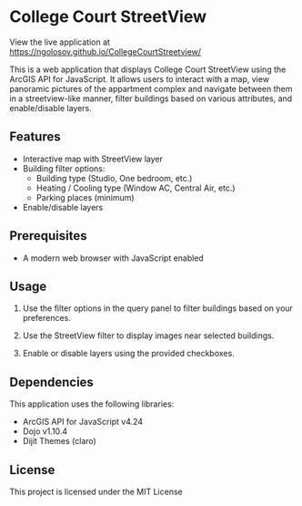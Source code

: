 # College Court StreetView
View the live application at https://ngolosov.github.io/CollegeCourtStreetview/

This is a web application that displays College Court StreetView using the ArcGIS API for JavaScript. It allows users to interact with a map, view panoramic pictures of the appartment complex and navigate between them in a streetview-like manner, filter buildings based on various attributes, and enable/disable layers.

## Features

- Interactive map with StreetView layer
- Building filter options:
  - Building type (Studio, One bedroom, etc.)
  - Heating / Cooling type (Window AC, Central Air, etc.)
  - Parking places (minimum)
- Enable/disable layers

## Prerequisites

- A modern web browser with JavaScript enabled


## Usage

1. Use the filter options in the query panel to filter buildings based on your preferences.

2. Use the StreetView filter to display images near selected buildings.

3. Enable or disable layers using the provided checkboxes.

## Dependencies

This application uses the following libraries:

- ArcGIS API for JavaScript v4.24
- Dojo v1.10.4
- Dijit Themes (claro)

## License

This project is licensed under the MIT License
